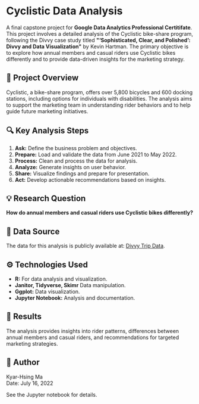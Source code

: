 # Cyclistic Data Analysis

A final capstone project for **Google Data Analytics Professional Certitifate**. This project involves a detailed analysis of the Cyclistic bike-share program, following the Divvy case study titled **"‘Sophisticated, Clear, and Polished’: Divvy and Data Visualization"** by Kevin Hartman. The primary objective is to explore how annual members and casual riders use Cyclistic bikes differently and to provide data-driven insights for the marketing strategy.

## 📁 **Project Overview**
Cyclistic, a bike-share program, offers over 5,800 bicycles and 600 docking stations, including options for individuals with disabilities. The analysis aims to support the marketing team in understanding rider behaviors and to help guide future marketing initiatives.

## 🔍 **Key Analysis Steps**
1. **Ask:** Define the business problem and objectives.
2. **Prepare:** Load and validate the data from June 2021 to May 2022.
3. **Process:** Clean and process the data for analysis.
4. **Analyze:** Generate insights on user behavior.
5. **Share:** Visualize findings and prepare for presentation.
6. **Act:** Develop actionable recommendations based on insights.

## 💡 **Research Question**
**How do annual members and casual riders use Cyclistic bikes differently?**

## 📂 **Data Source**
The data for this analysis is publicly available at: [Divvy Trip Data](https://divvy-tripdata.s3.amazonaws.com/index.html).

## ⚙️ **Technologies Used**
- **R:** For data analysis and visualization.
- **Janitor, Tidyverse, Skimr** Data manipulation.
- **Ggplot:** Data visualization.
- **Jupyter Notebook:** Analysis and documentation.

## 🚀 **Results**
The analysis provides insights into rider patterns, differences between annual members and casual riders, and recommendations for targeted marketing strategies.

## 👤 **Author**
Kyar-Hsing Ma  
Date: July 16, 2022

See the Jupyter notebook for details.
